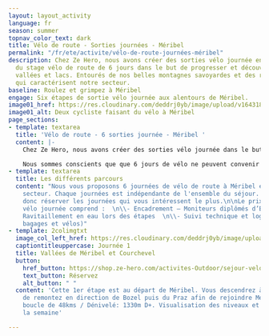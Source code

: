 ```yaml
---
layout: layout_activity
language: fr
season: summer
topnav_color_text: dark
title: Vélo de route - Sorties journées - Méribel
permalink: "/fr/ete/activite/vélo-de-route-journées-méribel"
description: Chez Ze Hero, nous avons créer des sorties vélo journée en parallèle
  du stage vélo de route de 6 jours dans le but de progresser et découvrir nos différentes
  vallées et lacs. Entourés de nos belles montagnes savoyardes et des routes emblématiques
  qui caractérisent notre secteur.
baseline: Roulez et grimpez à Méribel
engage: Six étapes de sortie vélo journée aux alentours de Méribel.
image01_href: https://res.cloudinary.com/deddrj0yb/image/upload/v1643189283/website/summer/sortie-velo-meribel-300x300_kae6m4.png
image01_alt: Deux cycliste faisant du vélo à Méribel
page_sections:
- template: textarea
  title: 'Vélo de route - 6 sorties journée - Méribel '
  content: |-
    Chez Ze Hero, nous avons créer des sorties vélo journée dans le but de progresser et découvrir les différentes vallées et lacs à Méribel. Entourés des belles montagnes savoyardes et des routes emblématiques qui caractérisent le secteur de Méribel. Nous tenons à offrir la possibilité à chacun de se mesurer à quelques-uns des plus beaux cols des derniers Tours de France. Sans oublier le col devenu mythique : Le col de La Loze et ses passages à plus de 20% de pente.

    Nous sommes conscients que que 6 jours de vélo ne peuvent convenir à tous pour diverses raisons. Néanmoins, vous restez passionné de vélo et peut être que vous aimeriez vous joindre à nous pour une ou plusieurs sorties vélo journée. C’est la raison pour laquelle nous proposons des options à la journée, avec ou sans location de matériel.
- template: textarea
  title: Les différents parcours
  content: "Nous vous proposons 6 journées de vélo de route à Méribel et dans son
    secteur. Chaque journées est indépendante de l'ensemble du séjour. Vous pouvez
    donc réserver les journées qui vous intéressent le plus.\n\nLe prix des sorties
    vélo journée comprend :  \n\\- Encadrement – Moniteurs diplômés d’État   \n\\-
    Ravitaillement en eau lors des étapes  \n\\- Suivi technique et logistique (transports
    bagages et vélos)"
- template: 2colimgtxt
  image_col_left_href: https://res.cloudinary.com/deddrj0yb/image/upload/v1643189945/website/V%C3%A9lo/collage1_fmakyp.png
  captiontitleuppercase: Journée 1
  title: Vallées de Méribel et Courchevel
  button:
    href_button: https://shop.ze-hero.com/activites-Outdoor/sejour-velo-route/13298-decouverte-des-vallees-de-meribel-et-courchevel-activite-ze-hero
    text_button: Réservez
    alt_button: " "
  content: 'Cette 1er étape est au départ de Méribel. Vous descendrez à Moutiers afin
    de remontez en direction de Bozel puis du Praz afin de rejoindre Méribel. Une
    boucle de 48kms / Dénivelé: 1330m D+. Visualisation des niveaux et lancement de
    la semaine'

---
```


